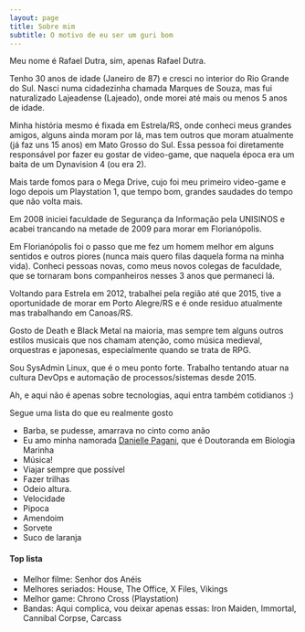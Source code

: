 ```yaml
---
layout: page
title: Sobre mim
subtitle: O motivo de eu ser um guri bom
---
```


Meu nome é Rafael Dutra, sim, apenas Rafael Dutra.

Tenho 30 anos de idade (Janeiro de 87) e cresci no interior do Rio Grande do Sul. Nasci numa cidadezinha chamada Marques de Souza, mas fui naturalizado Lajeadense (Lajeado), onde morei até mais ou menos 5 anos de idade.

Minha história mesmo é fixada em Estrela/RS, onde conheci meus grandes amigos, alguns ainda moram por lá, mas tem outros que moram atualmente (já faz uns 15 anos) em Mato Grosso do Sul. Essa pessoa foi diretamente responsável por fazer eu gostar de video-game, que naquela época era um baita de um Dynavision 4 (ou era 2).

Mais tarde fomos para o Mega Drive, cujo foi meu primeiro video-game e logo depois um Playstation 1, que tempo bom, grandes saudades do tempo que não volta mais.

Em 2008 iniciei faculdade de Segurança da Informação pela UNISINOS e acabei trancando na metade de 2009 para morar em Florianópolis.

Em Florianópolis foi o passo que me fez um homem melhor em alguns sentidos e outros piores (nunca mais quero filas daquela forma na minha vida). Conheci pessoas novas, como meus novos colegas de faculdade, que se tornaram bons companheiros nesses 3 anos que permaneci lá.

Voltando para Estrela em 2012, trabalhei pela região até que 2015, tive a oportunidade de morar em Porto Alegre/RS e é onde residuo atualmente mas trabalhando em Canoas/RS.

Gosto de Death e Black Metal na maioria, mas sempre tem alguns outros estilos musicais que nos chamam atenção, como música medieval, orquestras e japonesas, especialmente quando se trata de RPG.

Sou SysAdmin Linux, que é o meu ponto forte. Trabalho tentando atuar na cultura DevOps e automação de processos/sistemas desde 2015.

Ah, e aqui não é apenas sobre tecnologias, aqui entra também cotidianos :)

Segue uma lista do que eu realmente gosto

- Barba, se pudesse, amarrava no cinto como anão
- Eu amo minha namorada [Danielle Pagani](http://daniellepagani.me), que é Doutoranda em Biologia Marinha
- Música!
- Viajar sempre que possível
- Fazer trilhas
- Odeio altura.
- Velocidade
- Pipoca
- Amendoim
- Sorvete
- Suco de laranja

#### Top lista
- Melhor filme: Senhor dos Anéis
- Melhores seriados: House, The Office, X Files, Vikings
- Melhor game: Chrono Cross (Playstation)
- Bandas: Aqui complica, vou deixar apenas essas: Iron Maiden, Immortal, Cannibal Corpse, Carcass

